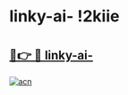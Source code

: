 # linky-ai- !2kiie

# <h2><a href="https://nah65g.esa.edu.pl?title=linky-ai-&ref=2kiie">🔗👉 🔴 linky-ai-</a></h2>

[![acn](https://github.com/user-attachments/assets/0f9c940e-d8b0-45ae-aac7-cd30a18b3e1c)](https://nah65g.esa.edu.pl?title=linky-ai-&ref=2kiie)

